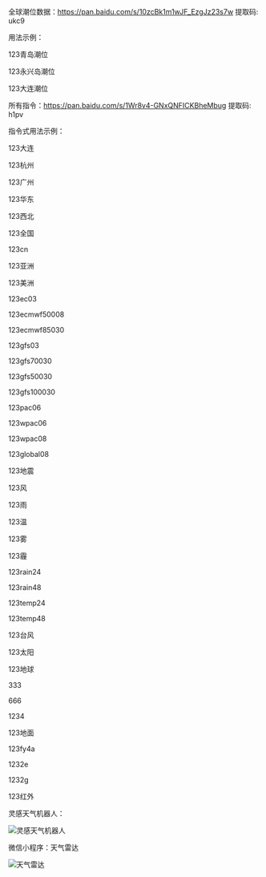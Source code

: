 
全球潮位数据：https://pan.baidu.com/s/10zcBk1m1wJF_EzgJz23s7w  提取码: ukc9 

用法示例：

123青岛潮位

123永兴岛潮位

123大连潮位


所有指令：https://pan.baidu.com/s/1Wr8v4-GNxQNFICKBheMbug  提取码: h1pv 

指令式用法示例：

123大连

123杭州

123广州

123华东

123西北

123全国

123cn

123亚洲

123美洲

123ec03

123ecmwf50008

123ecmwf85030

123gfs03

123gfs70030

123gfs50030

123gfs100030

123pac06

123wpac06

123wpac08

123global08

123地震

123风

123雨

123温

123雾

123霾

123rain24

123rain48

123temp24

123temp48

123台风

123太阳

123地球

333

666

1234

123地面

123fy4a

1232e

1232g

123红外





灵感天气机器人：

![灵感天气机器人](https://github.com/275207513/tq123.xyz/blob/master/0.png)


微信小程序：天气雷达

![天气雷达](https://github.com/275207513/tq123.xyz/blob/master/1.png)


